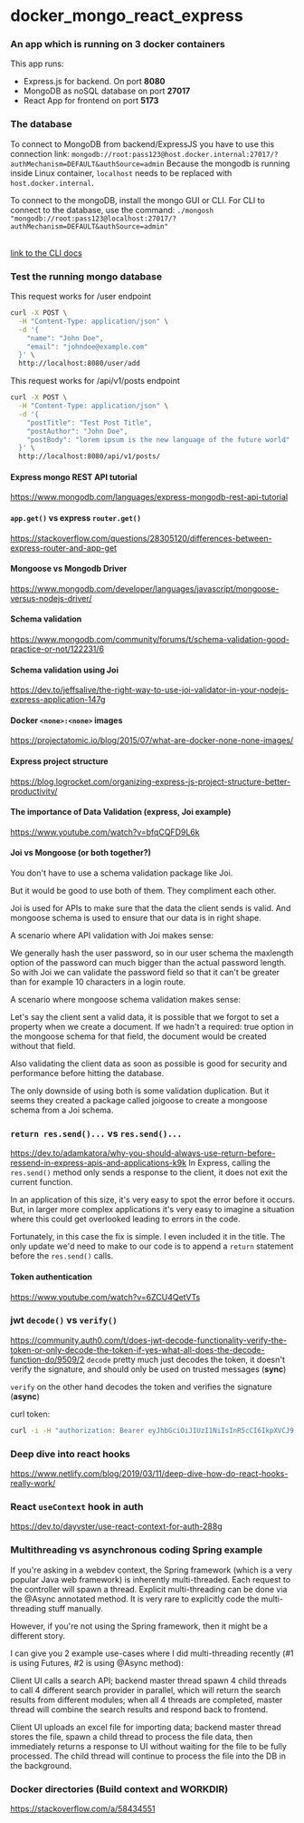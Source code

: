 # docker_mongo_react_express
### An app which is running on 3 docker containers
This app runs:
- Express.js for backend. On port **8080**
- MongoDB as noSQL database on port **27017**
- React App for frontend on port **5173**

### The database
To connect to MongoDB from backend/ExpressJS you have to use this connection link:
`mongodb://root:pass123@host.docker.internal:27017/?authMechanism=DEFAULT&authSource=admin`
Because the mongodb is running inside Linux container, `localhost` needs to be replaced with `host.docker.internal`.


To connect to the mongoDB, install the mongo GUI or CLI.
For CLI to connect to the database, use the command:
`./mongosh "mongodb://root:pass123@localhost:27017/?authMechanism=DEFAULT&authSource=admin"`

<br>[link to the CLI docs](https://www.mongodb.com/docs/mongodb-shell/connect/#std-label-mdb-shell-connect)

### Test the running mongo database
This request works for /user endpoint
```bash
curl -X POST \
  -H "Content-Type: application/json" \
  -d '{
    "name": "John Doe",
    "email": "johndoe@example.com"
  }' \
  http://localhost:8080/user/add
```

This request works for /api/v1/posts endpoint
```bash
curl -X POST \
  -H "Content-Type: application/json" \
  -d '{
    "postTitle": "Test Post Title",
    "postAuthor": "John Doe", 
    "postBody": "lorem ipsum is the new language of the future world"         
  }' \
  http://localhost:8080/api/v1/posts/
```

#### Express mongo REST API tutorial
https://www.mongodb.com/languages/express-mongodb-rest-api-tutorial

#### `app.get()` vs express `router.get()`
https://stackoverflow.com/questions/28305120/differences-between-express-router-and-app-get

#### Mongoose vs Mongodb Driver
https://www.mongodb.com/developer/languages/javascript/mongoose-versus-nodejs-driver/

#### Schema validation
https://www.mongodb.com/community/forums/t/schema-validation-good-practice-or-not/122231/6

#### Schema validation using Joi
https://dev.to/jeffsalive/the-right-way-to-use-joi-validator-in-your-nodejs-express-application-147g

#### Docker `<none>:<none>` images
https://projectatomic.io/blog/2015/07/what-are-docker-none-none-images/

#### Express project structure
https://blog.logrocket.com/organizing-express-js-project-structure-better-productivity/

#### The importance of Data Validation (express, Joi example)
https://www.youtube.com/watch?v=bfqCQFD9L6k

#### Joi vs Mongoose (or both together?)
You don't have to use a schema validation package like Joi.

But it would be good to use both of them. They compliment each other.

Joi is used for APIs to make sure that the data the client sends is valid. And mongoose schema is used to ensure that our data is in right shape.

A scenario where API validation with Joi makes sense:

We generally hash the user password, so in our user schema the maxlength option of the password can much bigger than the actual password length. So with Joi we can validate the password field so that it can't be greater than for example 10 characters in a login route.

A scenario where mongoose schema validation makes sense:

Let's say the client sent a valid data, it is possible that we forgot to set a property when we create a document. If we hadn't a required: true option in the mongoose schema for that field, the document would be created without that field.

Also validating the client data as soon as possible is good for security and performance before hitting the database.

The only downside of using both is some validation duplication. But it seems they created a package called joigoose to create a mongoose schema from a Joi schema.


### `return res.send()...` vs `res.send()...`
https://dev.to/adamkatora/why-you-should-always-use-return-before-ressend-in-express-apis-and-applications-k9k
In Express, calling the `res.send()` method only sends a response to the client, it does not exit the current function.

In an application of this size, it's very easy to spot the error before it occurs. But, in larger more complex applications it's very easy to imagine a situation where this could get overlooked leading to errors in the code.

Fortunately, in this case the fix is simple. I even included it in the title. The only update we'd need to make to our code is to append a `return` statement before the `res.send()` calls.

#### Token authentication
https://www.youtube.com/watch?v=6ZCU4QetVTs

### jwt `decode()` vs `verify()`
https://community.auth0.com/t/does-jwt-decode-functionality-verify-the-token-or-only-decode-the-token-if-yes-what-all-does-the-decode-function-do/9509/2
`decode` pretty much just decodes the token, it doesn't verify the signature, and should only be used on trusted messages (**sync**)

`verify` on the other hand decodes the token and verifies the signature (**async**)

curl token:
```bash
curl -i -H "authorization: Bearer eyJhbGciOiJIUzI1NiIsInR5cCI6IkpXVCJ9.eyJpZCI6IjY1MDJlMzY1NGFhZmQ4NGYwODBlNzY4YiIsInJvbGUiOiJhZG1pbiIsImlhdCI6MTY5NTI4ODMwMywiZXhwIjoxNjk1Mjg4NDIzfQ.9T-39WCqaPj076Vta7JjDF1n5rjLbPykHmdqhovzlHg" -b "refreshToken=eyJhbGciOiJIUzI1NiIsInR5cCI6IkpXVCJ9.eyJpZCI6IjY1MDJlMzY1NGFhZmQ4NGYwODBlNzY4YiIsInJvbGUiOiJhZG1pbiIsImlhdCI6MTY5NTI4ODMwMywiZXhwIjoxNjk2NDk3OTAzfQ.mtgj_B2M5W6OTRt_x-NNVKWWDRs1pMr2Jmib8AAkhDY" localhost:8080/isAdmin2
```

### Deep dive into react hooks
https://www.netlify.com/blog/2019/03/11/deep-dive-how-do-react-hooks-really-work/

### React `useContext` hook in auth
https://dev.to/dayvster/use-react-context-for-auth-288g

### Multithreading vs asynchronous coding Spring example
If you're asking in a webdev context, the Spring framework (which is a very popular Java web framework) is inherently multi-threaded. Each request to the controller will spawn a thread. Explicit multi-threading can be done via the @Async annotated method. It is very rare to explicitly code the multi-threading stuff manually.

However, if you're not using the Spring framework, then it might be a different story.

I can give you 2 example use-cases where I did multi-threading recently (#1 is using Futures, #2 is using @Async method):

Client UI calls a search API; backend master thread spawn 4 child threads to call 4 different search provider in parallel, which will return the search results from different modules; when all 4 threads are completed, master thread will combine the search results and respond back to frontend.

Client UI uploads an excel file for importing data; backend master thread stores the file, spawn a child thread to process the file data, then immediately returns a response to UI without waiting for the file to be fully processed. The child thread will continue to process the file into the DB in the background.

### Docker directories (Build context and WORKDIR)
https://stackoverflow.com/a/58434551